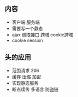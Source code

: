 ## 内容 
- 客户端 服务端
- 需要写一个静态
- ajax 调取接口 跨域 cookie跨域
- cookie session

## 头的应用
- 范围请求 206
- 缓存 压缩 加密
- 实现静态服务
- 断点续传 多语言 防盗链